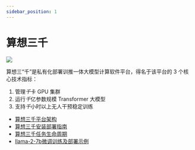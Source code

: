 ```yaml
---
sidebar_position: 1
---
```


# 算想三千

<div style={{'text-align': 'left'}}>
    <img src={require('../images/3k-logo.png').default} style={{width: 300}} />
</div>

算想三“千”是私有化部署训推一体大模型计算软件平台，得名于该平台的 3 个核心技术指标：
1. 管理*千*卡 GPU 集群
2. 运行*千*亿参数规模 Transformer 大模型
3. 支持*千*小时以上无人干预稳定训练

- [算想三千平台架构](./3k-arch)
- [算想三千安装部署指南](./deployment)
- [算想三千任务生命周期](./job-life)
- [llama-2-7b微调训练及部署示例](./llama-2-7b)

